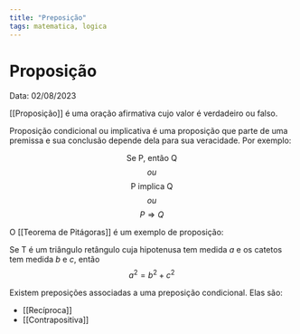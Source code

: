 ```yaml
---
title: "Preposição"
tags: matematica, logica
---
```

# Proposição

Data: 02/08/2023

[[Proposição]] é uma oração afirmativa cujo valor é verdadeiro ou falso.

Proposição condicional ou implicativa é uma proposição que parte de uma premissa e sua conclusão depende dela para sua veracidade. Por exemplo:

$$\text{Se P, então Q}$$
$$ou$$
$$\text{P implica Q}$$
$$ou$$
$$P \Rightarrow Q$$

O [[Teorema de Pitágoras]] é um exemplo de proposição:

Se T é um triângulo retângulo cuja hipotenusa tem medida $a$ e os catetos tem medida $b$ e $c$, então
$$a^2 = b^2 + c^2$$

Existem preposições associadas a uma preposição condicional. Elas são:

- [[Recíproca]]
- [[Contrapositiva]]